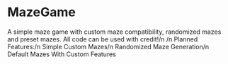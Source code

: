 # MazeGame
A simple maze game with custom maze compatibility, randomized mazes and preset mazes. All code can be used with credit!/n
/n
Planned Features:/n
Simple Custom Mazes/n
Randomized Maze Generation/n
Default Mazes With Custom Features
